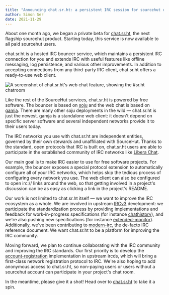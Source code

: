 ```yaml
---
title: "Announcing chat.sr.ht: a persistent IRC session for sourcehut users"
author: Simon Ser
date: 2021-11-29
---
```


About one month ago, we began a private beta for [chat.sr.ht], the next
flagship sourcehut product. Starting today, this service is now available to all
paid sourcehut users.

chat.sr.ht is a hosted IRC bouncer service, which maintains a persistent IRC
connection for you and extends IRC with useful features like offline messaging,
log persistence, and various other improvements. In addition to accepting
connections from any third-party IRC client, chat.sr.ht offers a ready-to-use
web client.

![A screenshot of chat.sr.ht's web chat feature, showing the #sr.ht chatroom](https://l.sr.ht/iqm-.png)

Like the rest of the SourceHut services, chat.sr.ht is powered by free software.
The bouncer is based on [soju] and the web chat is based on [gamja]. There are
many other soju deployments in the wild &mdash; chat.sr.ht is just the newest.
gamja is a standalone web client: it doesn't depend on specific server software
and several independent networks provide it to their users today.

The IRC networks you use with chat.sr.ht are independent entities, governed by
their own stewards and unaffiliated with SourceHut. Thanks to the standard, open
protocols that IRC is built on, chat.sr.ht users are able to participate in the
established community of IRC networks like [Libera Chat].

Our main goal is to make IRC easier to use for free software projects. For
example, the bouncer exposes a special protocol extension to automatically
configure all of your IRC networks, which helps skip the tedious process of
configuring every network you use. The web client can also be configured to open
irc:// links around the web, so that getting involved in a project's discussion
can be as easy as clicking a link in the project's README.

Our work is not limited to chat.sr.ht itself &mdash; we want to improve the IRC
ecosystem as a whole. We are involved in upstream [IRCv3] development: we
participate the standardization process by providing implementations and
feedback for work-in-progress specifications (for instance [chathistory]), and
we're also pushing new specifications (for instance [extended-monitor]).
Additionally, we've been contributing to [modern-irc], the de-facto IRC
reference document. We want chat.sr.ht to be a platform for improving the IRC
community.

Moving forward, we plan to continue collaborating with the IRC community and
improving the IRC standards. Our first priority is to develop the
[account-registration] implementation in upstream ircds, which will bring a
first-class network registration protocol to IRC. We're also hoping to add
anonymous access to chat.sr.ht, so non-paying users or users without a sourcehut
account can participate in your project's chat room.

In the meantime, please give it a shot! Head over to [chat.sr.ht] to take it a
spin.

[chat.sr.ht]: https://chat.sr.ht
[soju]: https://soju.im
[gamja]: https://sr.ht/~emersion/gamja/
[IRCv3]: https://ircv3.net/
[chathistory]: https://ircv3.net/specs/extensions/chathistory
[extended-monitor]: https://ircv3.net/specs/extensions/extended-monitor
[modern-irc]: https://modern.ircdocs.horse/
[account-registration]: https://ircv3.net/specs/extensions/account-registration
[Libera Chat]: https://libera.chat
